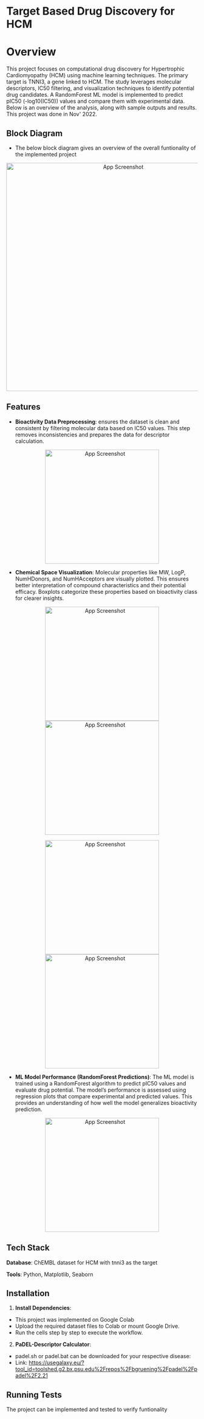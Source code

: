 
# Target Based Drug Discovery for HCM
# Overview

This project focuses on computational drug discovery for Hypertrophic Cardiomyopathy (HCM) using machine learning techniques. The primary target is TNNI3, a gene linked to HCM. The study leverages molecular descriptors, IC50 filtering, and visualization techniques to identify potential drug candidates. A RandomForest ML model is implemented to predict pIC50 (-log10(IC50)) values and compare them with experimental data. Below is an overview of the analysis, along with sample outputs and results. This project was done in Nov' 2022.




## Block Diagram

- The below block diagram gives an overview of the overall funtionality of the implemented project
 <p align="center">
  <img src="https://i.postimg.cc/qM0zCr5P/Picture7.png" alt="App Screenshot" width="600">
</p>

## Features

- **Bioactivity Data Preprocessing**: ensures the dataset is clean and consistent by filtering molecular data based on IC50 values. This step removes inconsistencies and prepares the data for descriptor calculation.

<p align="center">
  <img src="https://i.postimg.cc/Jhng2wHt/Picture1.jpg" alt="App Screenshot" width="300">
</p>

- **Chemical Space Visualization**: Molecular properties like MW, LogP, NumHDonors, and NumHAcceptors are visually plotted. This ensures better interpretation of compound characteristics and their potential efficacy. Boxplots categorize these properties based on bioactivity class for clearer insights.

<p align="center">
  <img src="https://i.postimg.cc/TwxkvZpr/Picture2.jpg" alt="App Screenshot" width="300">
    <img src="https://i.postimg.cc/wM7LCVcX/Picture3.jpg" alt="App Screenshot" width="300">

</p>

<p align="center">
  <img src="https://i.postimg.cc/L513WSpk/Picture4.jpg" alt="App Screenshot" width="300">
    <img src="https://i.postimg.cc/yYnDz580/Picture5.jpg" alt="App Screenshot" width="300">

</p>






- **ML Model Performance (RandomForest Predictions)**: The ML model is trained using a RandomForest algorithm to predict pIC50 values and evaluate drug potential. The model’s performance is assessed using regression plots that compare experimental and predicted values. This provides an understanding of how well the model generalizes bioactivity prediction.
<p align="center">
  <img src="https://i.postimg.cc/RVwj65Hn/Picture6.jpg" alt="App Screenshot" width="300">
</p>


## Tech Stack

**Database**: ChEMBL dataset for HCM with tnni3 as the target 

**Tools**: Python, Matplotlib, Seaborn

## Installation

1. **Install Dependencies**:
- This project was implemented on Google Colab
- Upload the required dataset files to Colab or mount Google Drive.
- Run the cells step by step to execute the workflow.

2. **PaDEL-Descriptor Calculator**: 
- padel.sh or padel.bat can be downloaded for your respective disease:
- Link: https://usegalaxy.eu/?tool_id=toolshed.g2.bx.psu.edu%2Frepos%2Fbgruening%2Fpadel%2Fpadel%2F2.21

## Running Tests

The project can be implemented and tested to verify funtionality

